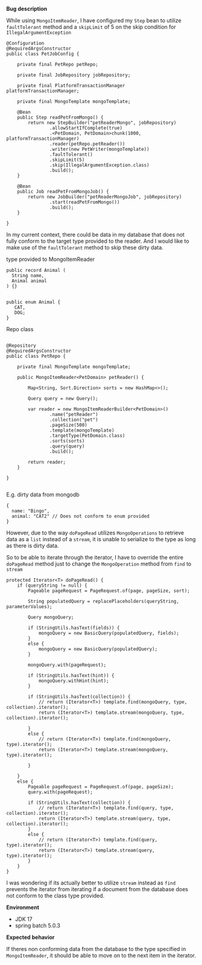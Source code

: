 **Bug description**

While using `MongoItemReader`, I have configured my `Step` bean to utilize `faultTolerant` method and a `skipLimit` of 5
on the skip condition for `IllegalArgumentException`

```
@Configuration
@RequiredArgsConstructor
public class PetJobConfig {

    private final PetRepo petRepo;

    private final JobRepository jobRepository;

    private final PlatformTransactionManager platformTransactionManager;

    private final MongoTemplate mongoTemplate;

    @Bean
    public Step readPetFromMongo() {
        return new StepBuilder("petReaderMongo", jobRepository)
                .allowStartIfComplete(true)
                .<PetDomain, PetDomain>chunk(1000, platformTransactionManager)
                .reader(petRepo.petReader())
                .writer(new PetWriter(mongoTemplate))
                .faultTolerant()
                .skipLimit(5)
                .skip(IllegalArgumentException.class)
                .build();
    }

    @Bean
    public Job readPetFromMongoJob() {
        return new JobBuilder("petReaderMongoJob", jobRepository)
                .start(readPetFromMongo())
                .build();
    }

}
```

In my current context, there could be data in my database that does not fully conform to the target type provided to the
reader. And I would like to make use of the `faultTolerant` method to skip these dirty data.

type provided to MongoItemReader

```
public record Animal (
  String name,
  Animal animal
) {}


public enum Animal {
   CAT,
   DOG;
}

```

Repo class

```

@Repository
@RequiredArgsConstructor
public class PetRepo {

    private final MongoTemplate mongoTemplate;

    public MongoItemReader<PetDomain> petReader() {

        Map<String, Sort.Direction> sorts = new HashMap<>();

        Query query = new Query();

        var reader = new MongoItemReaderBuilder<PetDomain>()
                .name("petReader")
                .collection("pet")
                .pageSize(500)
                .template(mongoTemplate)
                .targetType(PetDomain.class)
                .sorts(sorts)
                .query(query)
                .build();

        return reader;
    }

}


```

E.g. dirty data from mongodb

```
{
  name: "Bingo",
  animal: "CAT2" // Does not conform to enum provided
}
```

However, due to the way `doPageRead` utilizes `MongoOperations` to retrieve data as a `list` instead of a `stream`, it
is unable to serialize to the type as long as there is dirty data.

So to be able to iterate through the iterator, I have to override the entire `doPageRead` method just to change
the `MongoOperation` method from `find`  to `stream`

```
protected Iterator<T> doPageRead() {
	if (queryString != null) {
		Pageable pageRequest = PageRequest.of(page, pageSize, sort);

		String populatedQuery = replacePlaceholders(queryString, parameterValues);

		Query mongoQuery;

		if (StringUtils.hasText(fields)) {
			mongoQuery = new BasicQuery(populatedQuery, fields);
		}
		else {
			mongoQuery = new BasicQuery(populatedQuery);
		}

		mongoQuery.with(pageRequest);

		if (StringUtils.hasText(hint)) {
			mongoQuery.withHint(hint);
		}

		if (StringUtils.hasText(collection)) {
			// return (Iterator<T>) template.find(mongoQuery, type, collection).iterator();
			return (Iterator<T>) template.stream(mongoQuery, type, collection).iterator();

		}
		else {
			// return (Iterator<T>) template.find(mongoQuery, type).iterator();
			return (Iterator<T>) template.stream(mongoQuery, type).iterator();

		}

	}
	else {
		Pageable pageRequest = PageRequest.of(page, pageSize);
		query.with(pageRequest);

		if (StringUtils.hasText(collection)) {
			// return (Iterator<T>) template.find(query, type, collection).iterator();
			return (Iterator<T>) template.stream(query, type, collection).iterator();
		}
		else {
			// return (Iterator<T>) template.find(query, type).iterator();
			return (Iterator<T>) template.stream(query, type).iterator();
		}
	}
}

```

I was wondering if its actually better to utilize `stream` instead as `find` prevents the iterator from iterating if a
document from the database does not conform to the class type provided.

**Environment**

- JDK 17
- spring batch 5.0.3

**Expected behavior**

If theres non conforming data from the database to the type specified in `MongoItemReader`, it should be able to move on
to the next item in the iterator.
